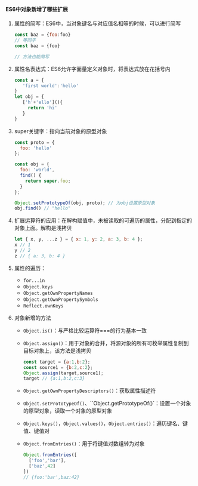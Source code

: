 #### ES6中对象新增了哪些扩展

1. 属性的简写：ES6中，当对象键名与对应值名相等的时候，可以进行简写

   ```javascript
   const baz = {foo:foo}
   // 等同于
   const baz = {foo}
   
   // 方法也能简写
   ```

2. 属性名表达式：ES6允许字面量定义对象时，将表达式放在花括号内

   ```javascript
   const a = {
      'first world':'hello' 
   }
   let obj = {
      ['h'+'ello'](){
        return 'hi'  
      } 
   }
   ```

3. super关键字：指向当前对象的原型对象

   ```javascript
   const proto = {
     foo: 'hello'
   };
   
   const obj = {
     foo: 'world',
     find() {
       return super.foo;
     }
   };
   
   Object.setPrototypeOf(obj, proto); // 为obj设置原型对象
   obj.find() // "hello"
   ```

4. 扩展运算符的应用：在解构赋值中，未被读取的可遍历的属性，分配到指定的对象上面。解构是浅拷贝

   ```javascript
   let { x, y, ...z } = { x: 1, y: 2, a: 3, b: 4 };
   x // 1
   y // 2
   z // { a: 3, b: 4 }
   ```

5. 属性的遍历：

   + `for...in`
   + `Object.keys`
   + `Object.getOwnPropertyNames`
   + `Object.getOwnPropertySymbols`
   + `Reflect.ownKeys`

6. 对象新增的方法

   + `Object.is()`：与严格比较运算符===的行为基本一致

   + `Object.assign()`：用于对象的合并，将源对象的所有可枚举属性复制到目标对象上，该方法是浅拷贝

     ```javascript
     const target = {a:1,b:2};
     const source1 = {b:2,c:2};
     Object.assign(target,source1);
     target // {a:1,b:2,c:3}
     ```

   + `Object.getOwnPropertyDescriptors()`：获取属性描述符

   + `Object.setPrototypeOf()`、``Object.getPrototypeOf()`：设置一个对象的原型对象，读取一个对象的原型对象

   + `Object.keys()`，`Object.values()`，`Object.entries()`：遍历键名、键值、键值对

   + `Object.fromEntries()`：用于将键值对数组转为对象

     ```javascript
     Object.fromEntries([
       ['foo','bar'],
       ['baz',42]  
     ])
     // {foo:'bar',baz:42}
     ```